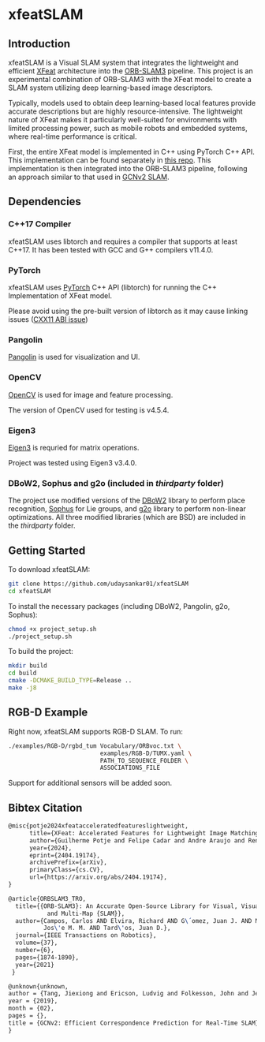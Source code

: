# xfeatSLAM

## Introduction

xfeatSLAM is a Visual SLAM system that integrates the lightweight and efficient [XFeat](https://github.com/verlab/accelerated_features) architecture into the [ORB-SLAM3](https://github.com/UZ-SLAMLab/ORB_SLAM3) pipeline. This project is an experimental combination of ORB-SLAM3 with the XFeat model to create a SLAM system utilizing deep learning-based image descriptors.

Typically, models used to obtain deep learning-based local features provide accurate descriptions but are highly resource-intensive. The lightweight nature of XFeat makes it particularly well-suited for environments with limited processing power, such as mobile robots and embedded systems, where real-time performance is critical.

First, the entire XFeat model is implemented in C++ using PyTorch C++ API. This implementation can be found separately in [this repo](https://github.com/udaysankar01/xfeat_cpp). This implementation is then integrated into the ORB-SLAM3 pipeline, following an approach similar to that used in [GCNv2 SLAM](https://github.com/jiexiong2016/GCNv2_SLAM).

<!-- TODO: Add example video for xefatSLAM in action -->

## Dependencies

### C++17 Compiler

xfeatSLAM uses libtorch and requires a compiler that supports at least C++17. It has been tested with GCC and G++ compilers v11.4.0.

### PyTorch

xfeatSLAM uses [PyTorch](https://github.com/pytorch/pytorch) C++ API (libtorch) for running the C++ Implementation of XFeat model.

Please avoid using the pre-built version of libtorch as it may cause linking issues ([CXX11 ABI issue](https://github.com/pytorch/pytorch/issues/13541))

### Pangolin

[Pangolin](https://github.com/stevenlovegrove/Pangolin) is used for visualization and UI.

### OpenCV

[OpenCV](http://opencv.org/) is used for image and feature processing.

The version of OpenCV used for testing is v4.5.4.

### Eigen3

[Eigen3](http://eigen.tuxfamily.org/) is requried for matrix operations.

Project was tested using Eigen3 v3.4.0.

### DBoW2, Sophus and g2o (included in _thirdparty_ folder)

The project use modified versions of the [DBoW2](https://github.com/dorian3d/DBoW2) library to perform place recognition, [Sophus](https://github.com/strasdat/Sophus) for Lie groups, and [g2o](https://github.com/RainerKuemmerle/g2o) library to perform non-linear optimizations. All three modified libraries (which are BSD) are included in the _thirdparty_ folder.

## Getting Started

To download xfeatSLAM:

```bash
git clone https://github.com/udaysankar01/xfeatSLAM
cd xfeatSLAM
```

To install the necessary packages (including DBoW2, Pangolin, g2o, Sophus):

```bash
chmod +x project_setup.sh
./project_setup.sh
```

To build the project:

```bash
mkdir build
cd build
cmake -DCMAKE_BUILD_TYPE=Release ..
make -j8
```

## RGB-D Example

Right now, xfeatSLAM supports RGB-D SLAM. To run:

```bash
./examples/RGB-D/rgbd_tum Vocabulary/ORBvoc.txt \
                          examples/RGB-D/TUMX.yaml \
                          PATH_TO_SEQUENCE_FOLDER \
                          ASSOCIATIONS_FILE
```

Support for additional sensors will be added soon.

## Bibtex Citation

```tex
@misc{potje2024xfeatacceleratedfeatureslightweight,
      title={XFeat: Accelerated Features for Lightweight Image Matching},
      author={Guilherme Potje and Felipe Cadar and Andre Araujo and Renato Martins and Erickson R. Nascimento},
      year={2024},
      eprint={2404.19174},
      archivePrefix={arXiv},
      primaryClass={cs.CV},
      url={https://arxiv.org/abs/2404.19174},
}
```

```tex
@article{ORBSLAM3_TRO,
  title={{ORB-SLAM3}: An Accurate Open-Source Library for Visual, Visual-Inertial
           and Multi-Map {SLAM}},
  author={Campos, Carlos AND Elvira, Richard AND G\´omez, Juan J. AND Montiel,
          Jos\'e M. M. AND Tard\'os, Juan D.},
  journal={IEEE Transactions on Robotics},
  volume={37},
  number={6},
  pages={1874-1890},
  year={2021}
 }
```

```tex
@unknown{unknown,
author = {Tang, Jiexiong and Ericson, Ludvig and Folkesson, John and Jensfelt, Patric},
year = {2019},
month = {02},
pages = {},
title = {GCNv2: Efficient Correspondence Prediction for Real-Time SLAM}
}
```
